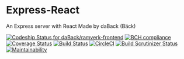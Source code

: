 # Express-React
An Express server with React
Made by daBack (Bäck)

[ ![Codeship Status for daBack/ramverk-frontend](https://app.codeship.com/projects/68b580b0-b596-0135-b761-3a39f6f7c71e/status?branch=master)](https://app.codeship.com/projects/258429)
[![BCH compliance](https://bettercodehub.com/edge/badge/daBack/ramverk-frontend?branch=master)](https://bettercodehub.com/)
[![Coverage Status](https://coveralls.io/repos/github/daBack/ramverk-frontend/badge.svg?branch=master)](https://coveralls.io/github/daBack/ramverk-frontend?branch=master)
[![Build Status](https://travis-ci.org/daBack/ramverk-frontend.svg?branch=master)](https://travis-ci.org/daBack/ramverk-frontend)
[![CircleCI](https://circleci.com/gh/daBack/ramverk-frontend.svg?style=svg)](https://circleci.com/gh/daBack/ramverk-frontend)
[![Build Scrutinizer Status](https://scrutinizer-ci.com/g/daBack/ramverk-frontend/badges/build.png?b=master)](https://scrutinizer-ci.com/g/daBack/ramverk-frontend/build-status/master)
[![Maintainability](https://api.codeclimate.com/v1/badges/fb0bce6805ab37d35b94/maintainability)](https://codeclimate.com/github/daBack/ramverk-frontend/maintainability)
